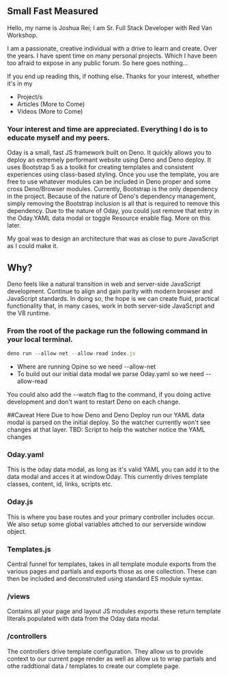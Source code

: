 ## Small Fast Measured

Hello, my name is Joshua Rei; I am Sr. Full Stack Developer with Red Van Workshop.

I am a passionate, creative individual with a drive to learn and create. Over the years.
I have spent time on many personal projects. Which I have been too afraid to expose in any 
public forum. So here goes nothing...

If you end up reading this, if nothing else. Thanks for your interest, whether it's in my 
- Project/s
- Articles (More to Come)
- Videos (More to Come)

### Your interest and time are appreciated. Everything I do is to educate myself and my peers.

Oday is a small, fast JS framework built on Deno. It quickly allows you to deploy an
extremely performant website using Deno and Deno deploy. It uses Bootstrap 5 as a toolkit for
creating templates and consistent experiences using class-based styling. Once you use the template, you are free to use
whatever modules can be included in Deno proper and some cross Deno/Browser modules.
Currently, Bootstrap is
the only dependency in the project. Because of the nature of Deno's dependency management, simply removing the Bootstrap inclusion is
all that is required to remove this dependency. Due to the nature of Oday, you could just remove that entry in the Oday.YAML data modal or toggle Resource enable flag. More on this later.

My goal was to design an architecture that was as close to pure JavaScript as I could make it. 

## Why? 

Deno feels like a natural transition in web and server-side JavaScript development. Continue to align and gain parity with modern browser and JavaScript standards. In doing so, the hope is we can create fluid, practical functionality that, in many cases, work in both server-side JavaScript and the V8 runtime.

### From the root of the package run the following command in your local terminal.

```JavaScript
deno run --allow-net --allow-read index.js
```
- Where are running Opine so we need --allow-net
- To build out our initial data modal we parse Oday.yaml so we need --allow-read

You could also add the --watch flag to the command, if you doing active development and don't
want to restart Deno on each change.

##Caveat Here 
Due to how Deno and Deno Deploy run our YAML data modal is parsed on the initial deploy.
So the watcher currently won't see changes at that layer. 
TBD: Script to help the watcher notice the YAML changes

### Oday.yaml
This is the oday data modal, as long as it's valid YAML you can add it to the data modal and
acces it at window.Oday. This currently drives template classes, content, id, links, scripts etc.

### Oday.js

This is where you base routes and your primary controller includes occur. We also
setup some global variables attched to our serverside window object.

### Templates.js

Central funnel for templates, takes in all template module exports from the various
pages and partials and exports those as one collection. These can then be included 
and deconstruted using standard ES module syntax.

### /views

Contains all your page and layout JS modules exports these return template literals populated
with data from the Oday data modal.

### /controllers

The controllers drive template configuration. They allow us to provide context to our current page render
as well as allow us to wrap partials and othe raddtional data / templates to create our complete page.
